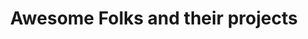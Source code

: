 ---
title: Awesome Folks and their projects
menu:
  sidebar:
    name: Awesome Folks
    identifier: awesome
    weight: 300
---